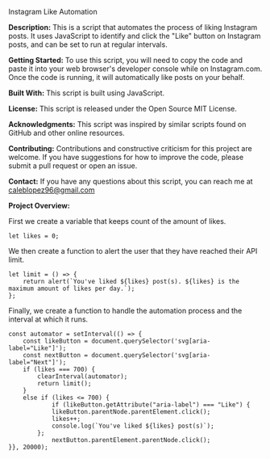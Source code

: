 Instagram Like Automation

**Description:**
This is a script that automates the process of liking Instagram posts. It uses JavaScript to identify and click the "Like" button on Instagram posts, and can be set to run at regular intervals.

**Getting Started:**
To use this script, you will need to copy the code and paste it into your web browser's developer console while on Instagram.com. Once the code is running, it will automatically like posts on your behalf.

**Built With:**
This script is built using JavaScript.

**License:**
This script is released under the Open Source MIT License.

**Acknowledgments:**
This script was inspired by similar scripts found on GitHub and other online resources.

**Contributing:**
Contributions and constructive criticism for this project are welcome. If you have suggestions for how to improve the code, please submit a pull request or open an issue.

**Contact:**
If you have any questions about this script, you can reach me at caleblopez96@gmail.com



**Project Overview:**

First we create a variable that keeps count of the amount of likes.
``` 
let likes = 0;
```

We then create a function to alert the user that they have reached their API limit. 
``` 
let limit = () => {
    return alert(`You've liked ${likes} post(s). ${likes} is the maximum amount of likes per day.`);
};
``` 

Finally, we create a function to handle the automation process and the interval at which it runs.
``` 
const automator = setInterval(() => {
    const likeButton = document.querySelector('svg[aria-label="Like"]');
    const nextButton = document.querySelector('svg[aria-label="Next"]');
    if (likes === 700) {
        clearInterval(automator);
        return limit();
    }
    else if (likes <= 700) {
            if (likeButton.getAttribute("aria-label") === "Like") {
            likeButton.parentNode.parentElement.click();
            likes++;
            console.log(`You've liked ${likes} post(s)`); 
        };
            nextButton.parentElement.parentNode.click();
}}, 20000);
``` 
